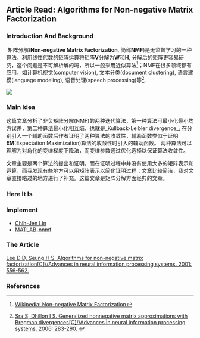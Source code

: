## Article Read: Algorithms for Non-negative Matrix Factorization

### Introduction And Background

​	矩阵分解(**Non-negative Matrix Factorization**, 简称**NMF**)是无监督学习的一种算法，利用线性代数的矩阵运算将矩阵**V**分解为**W**和**H**, 分解后的矩阵更容易研究，这个问题是不可解析解的吗，所以一般采用近似算法[^1]；NMF在很多领域都有应用，如计算机视觉(computer vision), 文本分类(document clustering), 语言建模(language modeling), 语音处理(speech processing)等[^2]. 

![](/imgs/NMF.png)

### Main Idea

​	这篇文章分析了非负矩阵分解(NMF)的两种迭代算法，第一种算法可最小化最小均方误差，第二种算法最小化相互熵，也就是_Kullback-Leibler divergence_; 在分别引入一个辅助函数后作者证明了两种算法的收敛性，辅助函数类似于证明**EM**(Expectation Maximization)算法的收敛性时引入的辅助函数。 两种算法可以理解为对角化的变维梯度下降法，而变维参数通过优化选择以保证算法收敛性。

​	文章主要是两个算法的提出和证明，而在证明过程中并没有使用太多的矩阵表示和运算，而我发现有些地方可以用矩阵表示以简化证明过程；文章比较简洁，我对文章直接略过的地方进行了补充。这篇文章是矩阵分解方面经典的文章。

### Here It Is







### Implement

- [Chih-Jen Lin](http://www.csie.ntu.edu.tw/~cjlin/nmf/)
- [MATLAB-nnmf](http://cn.mathworks.com/help/stats/nnmf.html)

### The Article

[Lee D D, Seung H S.  Algorithms for non-negative matrix factorization[C]//Advances in neural information processing systems. 2001: 556-562.](http://web.cs.ucla.edu/~yzsun/classes/2014Spring_CS7280/Papers/Clustering/NNF_lee01algorithms.pdf)

### References

[^1]: [ Wikipedia: Non-negative Matrix Factorization](https://en.wikipedia.org/wiki/Non-negative_matrix_factorization)
[^2]: [Sra S, Dhillon I S. Generalized nonnegative matrix approximations with Bregman divergences[C]//Advances in neural information processing systems. 2006: 283-290. ](http://papers.nips.cc/paper/2757-generalized-nonnegative-matrix-approximations-with-bregman-divergences.pdf)



